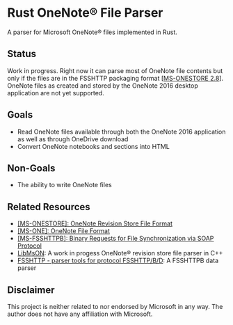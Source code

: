 # Rust OneNote® File Parser

A parser for Microsoft OneNote® files implemented in Rust.

## Status

Work in progress. Right now it can parse most of OneNote file contents but only
if the files are in the FSSHTTP packaging format [[MS-ONESTORE 2.8]]. OneNote files
as created and stored by the OneNote 2016 desktop application are not yet
supported.

## Goals

- Read OneNote files available through both the OneNote 2016 application as
  well as through OneDrive download
- Convert OneNote notebooks and sections into HTML

## Non-Goals

- The ability to write OneNote files

## Related Resources

- [\[MS-ONESTORE\]: OneNote Revision Store File Format]
- [\[MS-ONE\]: OneNote File Format]
- [\[MS-FSSHTTPB\]: Binary Requests for File Synchronization via SOAP Protocol]
- [LibMsON]: A work in progess OneNote® revision store file parser in C++
- [FSSHTTP - parser tools for protocol FSSHTTP/B/D]: A FSSHTTPB data parser

## Disclaimer

This project is neither related to nor endorsed by Microsoft in any way. The
author does not have any affiliation with Microsoft.

[MS-ONESTORE 2.8]: https://docs.microsoft.com/en-us/openspecs/office_file_formats/ms-onestore/c65f7aa8-4f0e-45dc-aabd-96db97cedbd4
[\[MS-ONESTORE\]: OneNote Revision Store File Format]: https://docs.microsoft.com/en-us/openspecs/office_file_formats/ms-onestore/ae670cd2-4b38-4b24-82d1-87cfb2cc3725
[\[MS-ONE\]: OneNote File Format]: https://docs.microsoft.com/en-us/openspecs/office_file_formats/ms-one/73d22548-a613-4350-8c23-07d15576be50
[\[MS-FSSHTTPB\]: Binary Requests for File Synchronization via SOAP Protocol]: https://docs.microsoft.com/en-us/openspecs/sharepoint_protocols/ms-fsshttpb/f59fc37d-2232-4b14-baac-25f98e9e7b5a
[LibMsON]: https://github.com/blu-base/libmson/
[FSSHTTP - parser tools for protocol FSSHTTP/B/D]: https://github.com/marx-yu/FSSHTTP